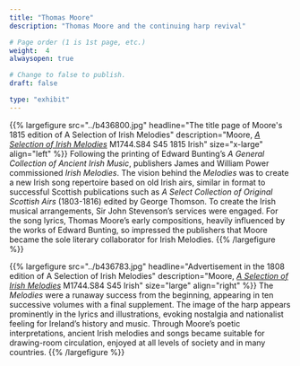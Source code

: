 ```yaml
---
title: "Thomas Moore"
description: "Thomas Moore and the continuing harp revival"

# Page order (1 is 1st page, etc.)
weight:  4
alwaysopen: true

# Change to false to publish.
draft: false

type: "exhibit"
---
```


{{% largefigure src="../b436800.jpg" headline="The title page of Moore's 1815 edition of A Selection of Irish Melodies" description="Moore, [*A Selection of Irish Melodies*](https://bc-primo.hosted.exlibrisgroup.com/primo-explore/fulldisplay?docid=ALMA-BC21344982830001021&context=L&vid=bclib_new&search_scope=bcl&tab=bcl_only&lang=en_US) M1744.S84 S45 1815 Irish" size="x-large" align="left" %}}
Following the printing of Edward Bunting’s *A General Collection of Ancient Irish Music*, publishers James and William Power commissioned *Irish Melodies*. The vision behind the *Melodies* was to create a new Irish song repertoire based on old Irish airs, similar in format to successful Scottish publications such as *A Select Collection of Original Scottish Airs* (1803-1816) edited by George Thomson. To create the Irish musical arrangements, Sir John Stevenson’s services were engaged. For the song lyrics, Thomas Moore’s early compositions, heavily influenced by the works of Edward Bunting, so impressed the publishers that Moore became the sole literary collaborator for Irish Melodies.
{{% /largefigure %}}

{{% largefigure src="../b436783.jpg" headline="Advertisement in the 1808 edition of A Selection of Irish Melodies" description="Moore, [*A Selection of Irish Melodies*](https://bc-primo.hosted.exlibrisgroup.com/primo-explore/fulldisplay?docid=ALMA-BC21344987040001021&context=L&vid=bclib_new&search_scope=bcl&tab=bcl_only&lang=en_US) M1744.S84 S45 Irish" size="large" align="right" %}}
The *Melodies* were a runaway success from the beginning, appearing in ten successive volumes with a final supplement. The image of the harp appears prominently in the lyrics and illustrations, evoking nostalgia and nationalist feeling for Ireland’s history and music. Through Moore’s poetic interpretations, ancient Irish melodies and songs became suitable for drawing-room circulation, enjoyed at all levels of society and in many countries.
{{% /largefigure %}}
